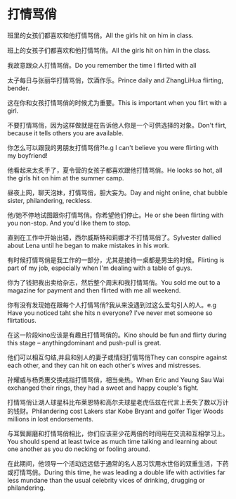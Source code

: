 # 打情骂俏

<p><span class="chinese">班里的女孩们都喜欢和他打情骂俏。</span><span class="english">All the girls hit on him in class.</span></p>

<p><span class="chinese">班上的女孩子们都喜欢和他打情骂俏。</span><span class="english">All the girls hit on him in the class.</span></p>

<p><span class="chinese">我故意跟众人打情骂俏。</span><span class="english">Do you remember the time I flirted with all</span></p>

<p><span class="chinese">太子每日与张丽华打情骂俏，饮酒作乐。</span><span class="english">Prince daily and ZhangLiHua flirting, bender.</span></p>

<p><span class="chinese">这在你和女孩打情骂俏的时候尤为重要。</span><span class="english">This is important when you flirt with a girl.</span></p>

<p><span class="chinese">不要打情骂俏，因为这样做就是在告诉他人你是一个可供选择的对象。</span><span class="english">Don't flirt, because it tells others you are available.</span></p>

<p><span class="chinese">你怎么可以跟我的男朋友打情骂俏?!</span><span class="english">e.g I can't believe you were flirting with my boyfriend!</span></p>

<p><span class="chinese">他看起来太炙手了，夏令营的女孩子都喜欢跟他打情骂俏。</span><span class="english">He looks so hot, all the girls hit on him at the summer camp.</span></p>

<p><span class="chinese">昼夜上网，聊天泡妹，打情骂俏，胆大妄为。</span><span class="english">Day and night online, chat bubble sister, philandering, reckless.</span></p>

<p><span class="chinese">他/她不停地试图跟你打情骂俏。你希望他们停止。</span><span class="english">He or she been flirting with you non-stop. And you'd like them to stop.</span></p>

<p><span class="chinese">直到在工作中开始出错，西尔威斯特和莉娜才不打情骂俏了。</span><span class="english">Sylvester dallied about Lena until he began to make mistakes in his work.</span></p>

<p><span class="chinese">有时候打情骂俏是我工作的一部分，尤其是接待一桌都是男生的时候。</span><span class="english">Flirting is part of my job, especially when I'm dealing with a table of guys.</span></p>

<p><span class="chinese">你为了钱把我出卖给杂志，然后整个周末和我打情骂俏。</span><span class="english">You sold me out to a magazine for payment and then flirted with me all weekend.</span></p>

<p><span class="chinese">你有没有发现她在跟每个人打情骂俏?我从来没遇到过这么爱勾引人的人。</span><span class="english">e.g Have you noticed taht she hits n everyone? I've never met someone so flirtatious.</span></p>

<p><span class="chinese">在这一阶段kino应该是有趣且打情骂俏的。</span><span class="english">Kino should be fun and flirty during this stage – anythingdominant and push-pull is great.</span></p>

<p><span class="chinese">他们可以相互勾结,并且和别人的妻子或情妇打情骂俏</span><span class="english">They can conspire against each other, and they can hit on each other's wives and mistresses.</span></p>

<p><span class="chinese">孙耀威与杨秀惠交换戒指打情骂俏，相当亲热。</span><span class="english">When Eric and Yeung Sau Wai exchanged their rings, they had a sweet and happy couple's fight.</span></p>

<p><span class="chinese">打情骂俏让湖人球星科比布莱恩特和高尔夫球星老虎伍兹在代言上丢失了数以万计的钱财。</span><span class="english">Philandering cost Lakers star Kobe Bryant and golfer Tiger Woods millions in lost endorsements.</span></p>

<p><span class="chinese">与耳鬓厮磨和打情骂俏相比，你们应该至少花两倍的时间用在交流和互相学习上。</span><span class="english">You should spend at least twice as much time talking and learning about one another as you do necking or fooling around.</span></p>

<p><span class="chinese">在此期间，他领导一个活动远远低于通常的名人恶习饮用水世俗的双重生活，下药或打情骂俏。</span><span class="english">During this time, he was leading a double life with activities far less mundane than the usual celebrity vices of drinking, drugging or philandering.</span></p>

